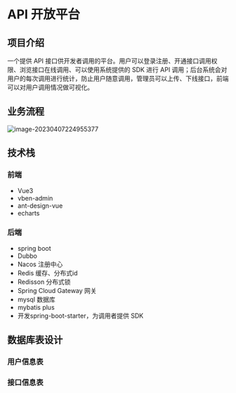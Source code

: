 # API 开放平台

## 项目介绍

一个提供 API 接口供开发者调用的平台。用户可以登录注册、开通接口调用权限、浏览接口在线调用、可以使用系统提供的 SDK 进行 API 调用；后台系统会对用户的每次调用进行统计，防止用户随意调用，管理员可以上传、下线接口，前端可以对用户调用情况做可视化。

## 业务流程

![image-20230407224955377](D:\zProject\图片\README\image-20230407224955377.png)

## 技术栈

### 前端

* Vue3
* vben-admin
* ant-design-vue
* echarts

### 后端

* spring boot
* Dubbo
* Nacos 注册中心
* Redis 缓存、分布式id
* Redisson 分布式锁
* Spring Cloud Gateway 网关
* mysql 数据库
* mybatis plus
* 开发spring-boot-starter，为调用者提供 SDK

## 数据库表设计

### 用户信息表



### 接口信息表